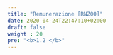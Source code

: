 ```yaml
---
title: "Remunerazione [RNZ00]"
date: 2020-04-24T22:47:10+02:00
draft: false
weight : 20
pre: "<b>1.2 </b>"
---
```

